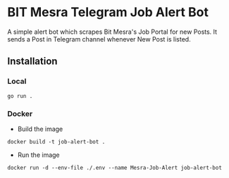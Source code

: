 # BIT Mesra Telegram Job Alert Bot

A simple alert bot which scrapes Bit Mesra's Job Portal for new Posts. It sends a Post in Telegram channel whenever New Post is listed.

## Installation

### Local

```
go run .
```

### Docker

- Build the image

```
docker build -t job-alert-bot .
```

- Run the image

```
docker run -d --env-file ./.env --name Mesra-Job-Alert job-alert-bot
```
